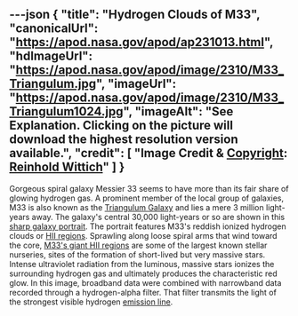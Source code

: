 ---json
{
  "title": "Hydrogen Clouds of M33",
  "canonicalUrl": "https://apod.nasa.gov/apod/ap231013.html",
  "hdImageUrl": "https://apod.nasa.gov/apod/image/2310/M33_Triangulum.jpg",
  "imageUrl": "https://apod.nasa.gov/apod/image/2310/M33_Triangulum1024.jpg",
  "imageAlt": "See Explanation. Clicking on the picture will download the highest resolution version available.",
  "credit": [
    "Image Credit & [Copyright](https://apod.nasa.gov/apod/lib/about_apod.html#srapply): [Reinhold Wittich](https://www.wittich.com/)"
  ]
}
---

Gorgeous spiral galaxy Messier 33 seems to have more than its fair share of glowing hydrogen gas. A prominent member of the local group of galaxies, M33 is also known as the [Triangulum Galaxy](https://apod.nasa.gov/apod/ap211106.html) and lies a mere 3 million light-years away. The galaxy's central 30,000 light-years or so are shown in this [sharp galaxy portrait](https://www.wittich.com/?p=9882). The portrait features M33's reddish ionized hydrogen clouds or [HII regions](http://en.wikipedia.org/wiki/H_II_region). Sprawling along loose spiral arms that wind toward the core, [M33's giant HII regions](https://hubblesite.org/contents/media/images/2003/30/1422-Image.html) are some of the largest known stellar nurseries, sites of the formation of short-lived but very massive stars. Intense ultraviolet radiation from the luminous, massive stars ionizes the surrounding hydrogen gas and ultimately produces the characteristic red glow. In this image, broadband data were combined with narrowband data recorded through a hydrogen-alpha filter. That filter transmits the light of the strongest visible hydrogen [emission line](https://webbtelescope.org/contents/articles/spectroscopy-101--how-absorption-and-emission-spectra-work).

